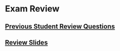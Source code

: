 # Exam Review

## [Previous Student Review Questions](https://docs.google.com/document/d/1DbvPmeebBzDXviqdH6b9s5j_vQ6gO7Y5L-p2oDJhBuw/edit?usp=sharing)
## [Review Slides](https://docs.google.com/presentation/d/1DD6Q-fVUm_TP-_p9_KY8ExDx-hGxT9nUR9O1qPaKcjU/edit?usp=sharing)
